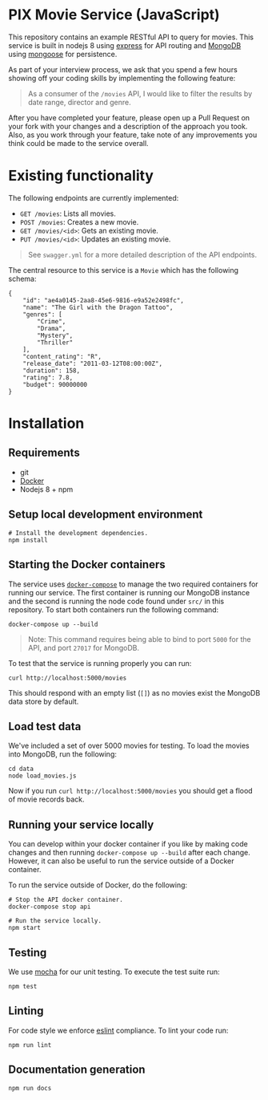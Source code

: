 # PIX Movie Service (JavaScript)

This repository contains an example RESTful API to query for movies. This
service is built in nodejs 8 using
[express](https://expressjs.com/) for API
routing and [MongoDB](https://www.mongodb.com) using
[mongoose](https://mongoosejs.com/) for persistence.

As part of your interview process, we ask that you spend a few hours showing
off your coding skills by implementing the following feature:

> As a consumer of the `/movies` API, I would like to filter the results by date
> range, director and genre.

After you have completed your feature, please open up a Pull Request on your fork
with your changes and a description of the approach you took. Also, as you work
through your feature, take note of any improvements you think could be made to
the service overall.

# Existing functionality

The following endpoints are currently implemented:

* `GET /movies`: Lists all movies.
* `POST /movies`: Creates a new movie.
* `GET /movies/<id>`: Gets an existing movie.
* `PUT /movies/<id>`: Updates an existing movie.

> See `swagger.yml` for a more detailed description of the API endpoints.

The central resource to this service is a `Movie` which has the following
schema:

```
{
    "id": "ae4a0145-2aa8-45e6-9816-e9a52e2498fc",
    "name": "The Girl with the Dragon Tattoo",
    "genres": [
        "Crime",
        "Drama",
        "Mystery",
        "Thriller"
    ],
    "content_rating": "R",
    "release_date": "2011-03-12T08:00:00Z",
    "duration": 158,
    "rating": 7.8,
    "budget": 90000000
}
```

# Installation

## Requirements

* git
* [Docker](https://docs.docker.com/install/)
* Nodejs 8 + npm

## Setup local development environment

```
# Install the development dependencies.
npm install
```

## Starting the Docker containers

The service uses [`docker-compose`](https://docs.docker.com/compose/overview/)
to manage the two required containers for running our service. The first
container is running our MongoDB instance and the second is running the node
code found under `src/` in this repository. To start both containers run the
following command:

```
docker-compose up --build
```

> Note: This command requires being able to bind to port `5000` for the API,
> and port `27017` for MongoDB.

To test that the service is running properly you can run:

```
curl http://localhost:5000/movies
```

This should respond with an empty list (`[]`) as no movies exist the MongoDB
data store by default.

## Load test data

We've included a set of over 5000 movies for testing. To load the movies into
MongoDB, run the following:

```
cd data
node load_movies.js
```

Now if you run `curl http://localhost:5000/movies` you should get a flood of
movie records back.

## Running your service locally

You can develop within your docker container if you like by making code changes
and then running `docker-compose up --build` after each change. However, it can
also be useful to run the service outside of a Docker container.

To run the service outside of Docker, do the following:

```
# Stop the API docker container.
docker-compose stop api

# Run the service locally.
npm start
```

## Testing

We use [mocha](https://mochajs.org/) for our unit testing. To
execute the test suite run:

```
npm test
```

## Linting

For code style we enforce [eslint](https://eslint.org/)
compliance. To lint your code run:

```
npm run lint
```

## Documentation generation

```
npm run docs
```
